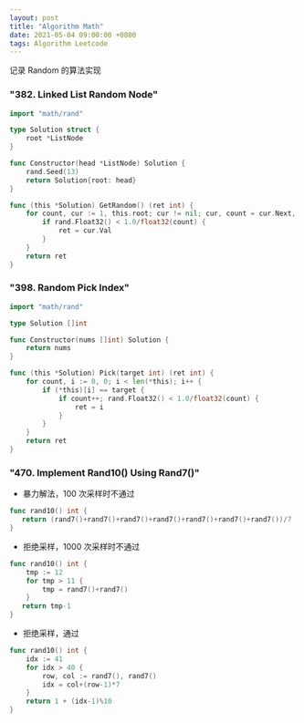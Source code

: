 ```yaml
---
layout: post
title: "Algorithm Math"
date: 2021-05-04 09:00:00 +0800
tags: Algorithm Leetcode
---
```


记录 Random 的算法实现

### "382. Linked List Random Node"

```Go
import "math/rand"

type Solution struct {
    root *ListNode
}

func Constructor(head *ListNode) Solution {
    rand.Seed(13)
    return Solution{root: head}
}

func (this *Solution) GetRandom() (ret int) {
    for count, cur := 1, this.root; cur != nil; cur, count = cur.Next, count+1 {
        if rand.Float32() < 1.0/float32(count) {
            ret = cur.Val
        }
    }
    return ret
}
```

### "398. Random Pick Index"

```Go
import "math/rand"

type Solution []int

func Constructor(nums []int) Solution {
    return nums
}

func (this *Solution) Pick(target int) (ret int) {
    for count, i := 0, 0; i < len(*this); i++ {
        if (*this)[i] == target {
            if count++; rand.Float32() < 1.0/float32(count) {
                ret = i
            }
        }
    }
    return ret
}
```

### "470. Implement Rand10() Using Rand7()"

- 暴力解法，100 次采样时不通过

```Go
func rand10() int {
   return (rand7()+rand7()+rand7()+rand7()+rand7()+rand7()+rand7())/7
}
```

- 拒绝采样，1000 次采样时不通过

```Go
func rand10() int {
    tmp := 12
    for tmp > 11 {
        tmp = rand7()+rand7()
    }
   return tmp-1
}
```

- 拒绝采样，通过

```Go
func rand10() int {
    idx := 41
    for idx > 40 {
        row, col := rand7(), rand7()
        idx = col+(row-1)*7
    }
    return 1 + (idx-1)%10
}
```
